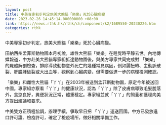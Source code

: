 ```yaml
---
layout: post
title: 中美專家初步判定旅美大熊貓「樂樂」死於心臟病變
date: 2023-02-26 14:45:14.000000000 +08:00
link: https://news.rthk.hk/rthk/ch/component/k2/1689550-20230226.htm
categories: rthk
---
```


中美專家初步判定，旅美大熊貓「樂樂」死於心臟病變。

田納西州孟菲斯動物園本月初說，雄性大熊貓「樂樂」在睡覺時平靜去世。內地傳媒報道，中方赴美大熊貓專家組抵達動物園後，與美方專家共同完成對 「樂樂」的屍體解剖檢查，排除導致動物意外死亡的幾種常見病因，例如腸扭轉、主動脈破裂、肝膿腫破裂或大出血等，觀察到心臟病變，但需要做進一步的病理檢測確認。

「樂樂」和雌性大熊貓「丫丫」在2003年被送到孟菲斯動物園，原定今年被送回中國。專家組亦察看「丫丫」的健康狀況，認為「丫丫」除了皮膚病導致毛髮脫落外，食慾良好，糞便狀況正常，體重穩定。專家組並就「丫丫」的飼養和護理向美方提出建議和要求。

中美雙方正積極協調，辦理手續，爭取早日把 「丫丫」運送回國。中方已發放進口許可證、檢疫許可，確定了檢疫場所，做好相關準備工作。
